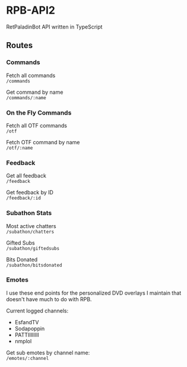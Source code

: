 # RPB-API2
RetPaladinBot API written in TypeScript

## Routes
### Commands
Fetch all commands <br/>
`/commands` 

Get command by name <br/>
`/commands/:name` 

### On the Fly Commands
Fetch all OTF commands <br/>
`/otf`

Fetch OTF command by name <br/>
`/otf/:name`

### Feedback
Get all feedback <br/>
`/feedback`

Get feedback by ID <br/>
`/feedback/:id`

### Subathon Stats
Most active chatters <br/>
`/subathon/chatters`

Gifted Subs <br/>
`/subathon/giftedsubs`

Bits Donated <br/>
`/subathon/bitsdonated`

### Emotes
I use these end points for the personalized DVD overlays I maintain that doesn't have much to do with RPB.

Current logged channels:
- EsfandTV
- Sodapoppin
- PATTIIIIIIII
- nmplol

Get sub emotes by channel name: <br/>
`/emotes/:channel`